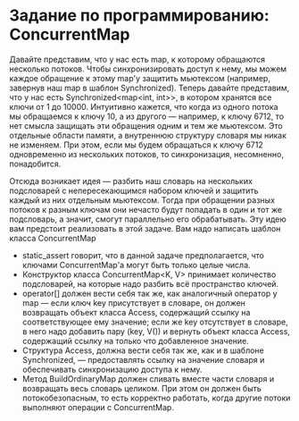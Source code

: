# Задание по программированию: ConcurrentMap
Давайте представим, что у нас есть map, к которому обращаются несколько потоков. Чтобы синхронизировать доступ к нему, мы можем каждое обращение к этому map'у защитить мьютексом (например, завернув наш map в шаблон Synchronized). Теперь давайте представим, что у нас есть Synchronized<map<int, int>>, в котором хранятся все ключи от 1 до 10000. Интуитивно кажется, что когда из одного потока мы обращаемся к ключу 10, а из другого — например, к ключу 6712, то нет смысла защищать эти обращения одним и тем же мьютексом. Это отдельные области памяти, а внутреннюю структуру словаря мы никак не изменяем. При этом, если мы будем обращаться к ключу 6712 одновременно из нескольких потоков, то синхронизация, несомненно, понадобится.

Отсюда возникает идея — разбить наш словарь на нескольких подсловарей с непересекающимся набором ключей и защитить каждый из них отдельным мьютексом. Тогда при обращении разных потоков к разным ключам они нечасто будут попадать в один и тот же подсловарь, а значит, смогут параллельно его обрабатывать. Эту идею вам предстоит реализовать в этой задаче. Вам надо написать шаблон класса ConcurrentMap
* static_assert говорит, что в данной задаче предполагается, что ключами ConcurrentMap'а могут быть только целые числа.
* Конструктор класса ConcurrentMap<K, V> принимает количество подсловарей, на которые надо разбить всё пространство ключей.
* operator[] должен вести себя так же, как аналогичный оператор у map — если ключ key присутствует в словаре, он должен возвращать объект класса Access, содержащий ссылку на соответствующее ему значение; если же key отсутствует в словаре, в него надо добавить пару (key, V()) и вернуть объект класса Access, содержащий ссылку на только что добавленное значение.
* Структура Access, должна вести себя так же, как и в шаблоне Synchronized, — предоставлять ссылку на значение словаря и обеспечивать синхронизацию доступа к нему.
* Метод BuildOrdinaryMap должен сливать вместе части словаря и возвращать весь словарь целиком. При этом он должен быть потокобезопасным, то есть корректно работать, когда другие потоки выполняют операции с ConcurrentMap.